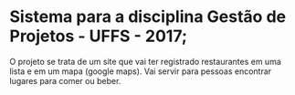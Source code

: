 # Sistema para a disciplina Gestão de Projetos - UFFS - 2017;
  O projeto se trata de um site que vai ter registrado restaurantes em uma lista e em um mapa (google maps). Vai servir para pessoas encontrar lugares para comer ou beber.
